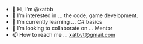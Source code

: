 - 👋 Hi, I’m @xatbb
- 👀 I’m interested in ... the code, game development.
- 🌱 I’m currently learning ... C# basics
- 💞️ I’m looking to collaborate on ... Mentor
- 📫 How to reach me ... xatbvt@gmail.com

<!---
xatbb/xatbb is a ✨ special ✨ repository because its `README.md` (this file) appears on your GitHub profile.
You can click the Preview link to take a look at your changes.
--->
